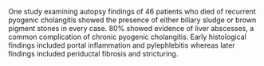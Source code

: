 One study examining autopsy findings of 46 patients who died of recurrent pyogenic cholangitis showed the presence of either biliary sludge or brown pigment stones in every case. 80% showed evidence of liver abscesses, a common complication of chronic pyogenic cholangitis. Early histological findings included portal inflammation and pylephlebitis whereas later findings included periductal fibrosis and stricturing.